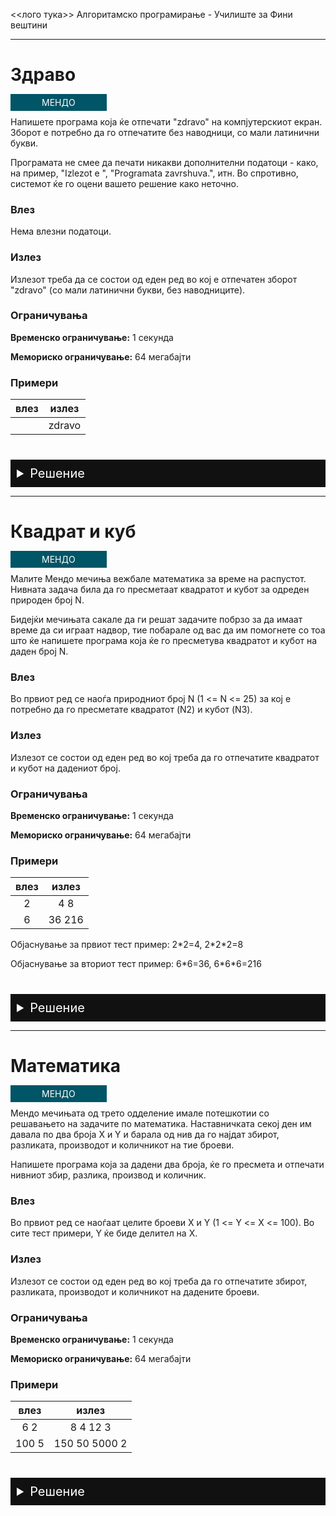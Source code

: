 
<head>
    <style>
        summary {
            font-size: 20px;
        }        
        summary:hover {
            cursor: pointer;
        }
        td {
            text-align:center;
        }
        details {
            margin-top: 40px;
            background-color: #111;
            color: #FFF;
            padding: 10px 10px;
        }
        .mendo {
            color: #FFF;
            text-decoration: none;
            padding: 5px 50px;
            background-color: #056;
            transition: 0.1s;
        }
        .mendo:hover {
            background-color: #067;
            transition: 0.1s;
        }
        a:hover {
            text-decoration:none;
            color: #FFF;
        }
    </style>
</head>

<<лого тука>> Алгоритамско програмирање - Училиште за Фини вештини

---

# Здраво

<a href="https://mendo.mk/Task.do?id=341" class="mendo">МЕНДО</a> 

Напишете програма која ќе отпечати "zdravo" на компјутерскиот екран. Зборот е потребно да го отпечатите без наводници, со мали латинични букви.

Програмата не смее да печати никакви дополнителни податоци - како, на пример, "Izlezot e ", "Programata zavrshuva.", итн. Во спротивно, системот ќе го оцени вашето решение како неточно.

### Влез

Нема влезни податоци.

### Излез

Излезот треба да се состои од еден ред во кој е отпечатен зборот "zdravo" (со мали латинични букви, без наводниците).

### Ограничувања
**Временско ограничување:** 1 секунда

**Мемориско ограничување:** 64 мегабајти

### Примери

| влез | излез |
|------|-------|
|      | zdravo |

<details>
<summary>Решение</summary>

```
#include <iostream>
using namespace std;
 
int main()
{
    cout << "zdravo" << endl;
    return 0;
}
```

</details>

---

# Квадрат и куб

<a href="https://mendo.mk/Task.do?id=221" class="mendo">МЕНДО</a>

Малите Мендо мечиња вежбале математика за време на распустот. Нивната задача била да го пресметаат квадратот и кубот за одреден природен број N.

Бидејќи мечињата сакале да ги решат задачите побрзо за да имаат време да си играат надвор, тие побарале од вас да им помогнете со тоа што ќе напишете програма која ќе го пресметува квадратот и кубот на даден број N.

### Влез

Во првиот ред се наоѓа природниот број N (1 <= N <= 25) за кој е потребно да го пресметате квадратот (N2) и кубот (N3).

### Излез

Излезот се состои од еден ред во кој треба да го отпечатите квадратот и кубот на дадениот број.

### Ограничувања
**Временско ограничување:** 1 секунда

**Мемориско ограничување:** 64 мегабајти

### Примери
| влез | излез |
|------|-------|
| 2    | 4 8   |
| 6    | 36 216|

Објаснување за првиот тест пример: 2\*2=4, 2\*2\*2=8

Објаснување за вториот тест пример: 6\*6=36, 6\*6\*6=216

<details>
<summary>Решение</summary>

```
#include <iostream>
using namespace std;
 
int main()
{
    int n;
    cin >> n;
 
    cout << (n*n) << " " << (n*n*n) << endl;
    return 0;
}
```

</details>

---

# Математика

<a href="https://mendo.mk/Task.do?id=223" class="mendo">МЕНДО</a>

Мендо мечињата од трето одделение имале потешкотии со решавањето на задачите по математика. Наставничката секој ден им давала по два броја X и Y и барала од нив да го најдат збирот, разликата, производот и количникот на тие броеви.

Напишете програма која за дадени два броја, ќе го пресмета и отпечати нивниот збир, разлика, производ и количник. 

### Влез

Во првиот ред се наоѓаат целите броеви X и Y (1 <= Y <= X <= 100). Во сите тест примери, Y ќе биде делител на X.

### Излез

Излезот се состои од еден ред во кој треба да го отпечатите збирот, разликата, производот и количникот на дадените броеви.

### Ограничувања
**Временско ограничување:** 1 секунда

**Мемориско ограничување:** 64 мегабајти

### Примери
| влез  | излез |
|------ |-------|
| 6 2   | 8 4 12 3 |
| 100 5 | 150 50 5000 2|

<details>
<summary>Решение</summary>

```
#include <iostream>
using namespace std;
 
int main()
{
    int x, y;
    cin >> x >> y;
 
    int zbir = x+y;
    int razlika = x-y;
    int proizvod = x*y;
    int kolichnik = x/y;
 
    cout << zbir << " " << razlika << " " << proizvod << " " << kolichnik << endl;
    return 0;
}
```

</details>